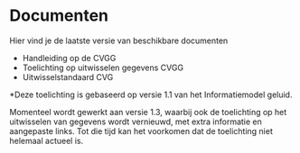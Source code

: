 # Documenten
Hier vind je de laatste versie van beschikbare documenten

- Handleiding op de CVGG
- Toelichting op uitwisselen gegevens CVGG
- Uitwisselstandaard CVG

*Deze toelichting is gebaseerd op versie 1.1 van het Informatiemodel geluid.

Momenteel wordt gewerkt aan versie 1.3, waarbij ook de toelichting op het uitwisselen van gegevens wordt vernieuwd, met extra informatie en aangepaste links. Tot die tijd kan het voorkomen dat de toelichting niet helemaal actueel is.
